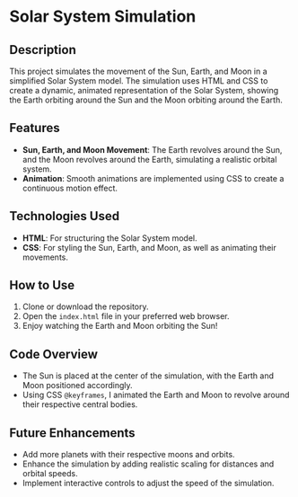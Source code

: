 # Solar System Simulation

## Description

This project simulates the movement of the Sun, Earth, and Moon in a simplified Solar System model. The simulation uses HTML and CSS to create a dynamic, animated representation of the Solar System, showing the Earth orbiting around the Sun and the Moon orbiting around the Earth.

## Features

* **Sun, Earth, and Moon Movement**: The Earth revolves around the Sun, and the Moon revolves around the Earth, simulating a realistic orbital system.
* **Animation**: Smooth animations are implemented using CSS to create a continuous motion effect.

## Technologies Used

* **HTML**: For structuring the Solar System model.
* **CSS**: For styling the Sun, Earth, and Moon, as well as animating their movements.

## How to Use

1. Clone or download the repository.
2. Open the `index.html` file in your preferred web browser.
3. Enjoy watching the Earth and Moon orbiting the Sun!

## Code Overview

* The Sun is placed at the center of the simulation, with the Earth and Moon positioned accordingly.
* Using CSS `@keyframes`, I animated the Earth and Moon to revolve around their respective central bodies.

## Future Enhancements

* Add more planets with their respective moons and orbits.
* Enhance the simulation by adding realistic scaling for distances and orbital speeds.
* Implement interactive controls to adjust the speed of the simulation.
